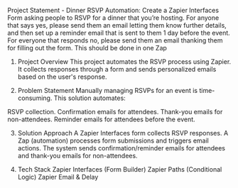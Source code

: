 Project Statement - Dinner RSVP Automation:
Create a Zapier Interfaces Form asking people to RSVP for a dinner that you’re hosting. 
For anyone that says yes, please send them an email letting them know further details, and then set up a reminder email that is sent to them 1 day before the event. 
For everyone that responds no, please send them an email thanking them for filling out the form. 
This should be done in one Zap


1. Project Overview
This project automates the RSVP process using Zapier. It collects responses through a form and sends personalized emails based on the user's response.

2. Problem Statement
Manually managing RSVPs for an event is time-consuming. This solution automates:

RSVP collection.
Confirmation emails for attendees.
Thank-you emails for non-attendees.
Reminder emails for attendees before the event.

3. Solution Approach
A Zapier Interfaces form collects RSVP responses.
A Zap (automation) processes form submissions and triggers email actions.
The system sends confirmation/reminder emails for attendees and thank-you emails for non-attendees.

4. Tech Stack
Zapier Interfaces (Form Builder)
Zapier Paths (Conditional Logic)
Zapier Email & Delay
